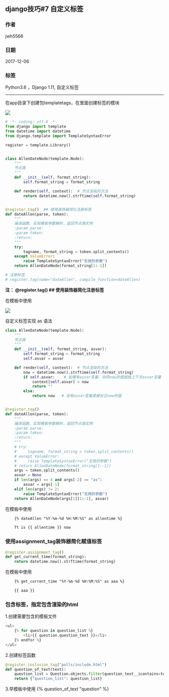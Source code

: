 ##  django技巧#7 自定义标签 
### 作者               
jwh5566                
                
### 日期              
2017-12-06                  
### 标签              
Python3.6 ，Django 1.11, 自定义标签

---
在app目录下创建包templatetags，在里面创建标签的模块

![](https://i.imgur.com/0jHLmaS.jpg)

```python
# -*- coding: utf-8 -*-
from django import template
from datetime import datetime
from django.template import TemplateSyntaxError

register = template.Library()


class AllenDateNode(template.Node):
    """
    节点类
    """
    def __init__(self, format_string):
        self.format_string = format_string

    def render(self, context):  # 节点渲染的方法
        return datetime.now().strftime(self.format_string)


@register.tag()  ## 使用装饰器简化注册标签
def dateAllen(parse, token):
    """
    编译函数，实现模板参数解析，返回节点类实例
    :param parse: 
    :param token: 
    :return: 
    """
    try:
        tagname, format_string = token.split_contents()
    except ValueError:
        raise TemplateSyntaxError("无效的参数")
    return AllenDateNode(format_string[1:-1])

# 注册标签
# register.tag(name="dateAllen", compile_function=dateAllen)
```
**注： @register.tag()  ## 使用装饰器简化注册标签**

在模板中使用

![](https://i.imgur.com/Tk8J8pQ.jpg)

自定义标签实现 as 语法
```python
class AllenDateNode(template.Node):
    """
    节点类
    """
    def __init__(self, format_string, asvar):
        self.format_string = format_string
        self.asvar = asvar

    def render(self, context):  # 节点渲染的方法
        now = datetime.now().strftime(self.format_string)
        if self.asvar:    # 如果有asvar变量，则将now的值赋给上下文asvar变量
            context[self.asvar] = now
            return ""
        else:
            return now   # 没有asvar变量直接反正now的值


@register.tag()
def dateAllen(parse, token):
    """
    编译函数，实现模板参数解析，返回节点类实例
    :param parse: 
    :param token: 
    :return: 
    """
    # try:
    #     tagname, format_string = token.split_contents()
    # except ValueError:
    #     raise TemplateSyntaxError("无效的参数")
    # return AllenDateNode(format_string[1:-1])
    args = token.split_contents()
    asvar = None
    if len(args) == 4 and args[-2] == "as":
        asvar = args[-1]
    elif len(args) != 2:
        raise TemplateSyntaxError("无效的参数")
    return AllenDateNode(args[1][1:-1], asvar)
```
在模板中使用
```html
    {% dateAllen "%Y-%m-%d %H:%M:%S" as allentime %}

    Tt is {{ allentime }} now
```
### 使用assignment_tag装饰器简化赋值标签
```python
@register.assignment_tag()
def get_current_time(format_string):
    return datetime.now().strftime(format_string)
```
在模板中使用
```html
    {% get_current_time "%Y-%m-%d %H:%M:%S" as aaa %}

    {{ aaa }}
```
### 包含标签，指定包含渲染的html
1.创建需要包含的模板文件
```python
<ul>
    {% for question in question_list %}
        <li>{{ question.question_text }}</li>
    {% endfor %}
</ul>
```
2.创建标签函数
```python
@register.inclusion_tag("polls/include.html")
def question_of_text(text):
    question_list = Question.objects.filter(question_text__icontains=text)
    return {"question_list": question_list}
```
3.早模板中使用
{% question_of_text "question" %}